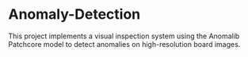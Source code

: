 # Anomaly-Detection
This project implements a visual inspection system using the Anomalib Patchcore model to detect anomalies on high-resolution board images.
